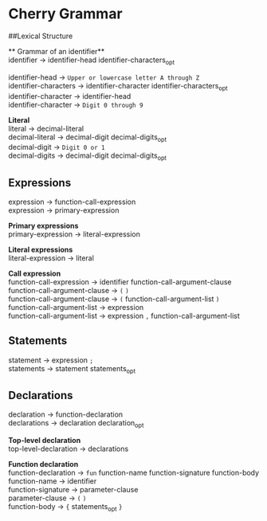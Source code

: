 # Cherry Grammar

##Lexical Structure

** Grammar of an identifier**  
identifier → identifier-head identifier-characters<sub>opt</sub>  

identifier-head → `Upper or lowercase letter A through Z`  
identifier-characters → identifier-character identifier-characters<sub>opt</sub>      
identifier-character → identifier-head  
identifier-character → `Digit 0 through 9`  

**Literal**  
literal → decimal-literal    
decimal-literal → decimal-digit decimal-digits<sub>opt</sub>    
decimal-digit → `Digit 0 or 1`    
decimal-digits → decimal-digit decimal-digits<sub>opt</sub>     

## Expressions  
expression → function-call-expression  
expression → primary-expression  

**Primary expressions**    
primary-expression → literal-expression    

**Literal expressions**  
literal-expression → literal

**Call expression**  
function-call-expression → identifier function-call-argument-clause    
function-call-argument-clause → `(` `)`  
function-call-argument-clause → `(` function-call-argument-list `)`       
function-call-argument-list → expression  
function-call-argument-list → expression `,` function-call-argument-list      

## Statements  
statement → expression `;`  
statements → statement statements<sub>opt</sub>    

## Declarations  
declaration → function-declaration  
declarations → declaration declaration<sub>opt</sub>    

**Top-level declaration**  
top-level-declaration → declarations   

**Function declaration**  
function-declaration → `fun` function-name function-signature  function-body  
function-name → identifier  
function-signature → parameter-clause  
parameter-clause → `(` `)`    
function-body → `{` statements<sub>opt</sub> `}`  